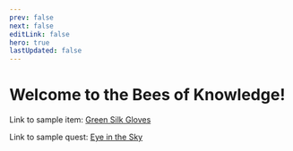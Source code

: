 ```yaml
---
prev: false
next: false
editLink: false
hero: true
lastUpdated: false
---
```


# Welcome to the Bees of Knowledge!

Link to sample item: [Green Silk Gloves](./items/green-silk-gloves)

Link to sample quest: [Eye in the Sky](./quests/eye-in-the-sky)

<!-- <MyImageComponent image="beewithbook.jpg" alt="bee with book"/> -->

